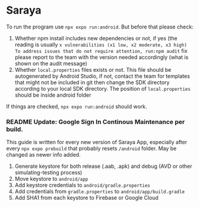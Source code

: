 # Saraya

To run the program use `npx expo run:android`. But before that please check:
1. Whether npm install includes new dependencies or not, if yes (the reading is usually `x vulnerabilities (x1 low, x2 moderate, x3 high) To address issues that do not require attention, run:npm audit` fix please report to the team with the version needed accordingly (what is shown on the audit message)
2. Whether `local.properties` files exists or not. This file should be autogenerated by Android Studio, if not, contact the team for templates that might not be included in git then change the SDK directory according to your local SDK directory. The position of `local.properties` should be inside android folder

If things are checked, `npx expo run:android` should work.

### README Update: Google Sign In Continous Maintenance per build.

This guide is written for every new version of Saraya App, especially after every `npx expo prebuild` that probably resets `/android` folder. May be changed as newer info added.

1. Generate keystore for both release (.aab, .apk) and debug (AVD or other simulating-testing process)
2. Move keystore to `android/app`   
3. Add keystore credentials to `android/gradle.properties`
4. Add credentials from `gradle.properties` to `android/app/build.gradle`
5. Add SHA1 from each keystore to Firebase or Google Cloud

